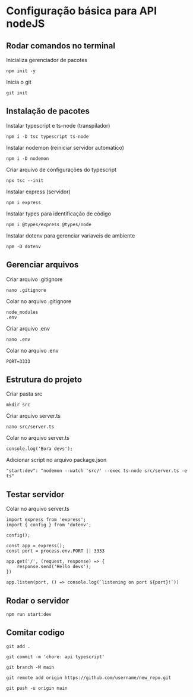 # Configuração básica para API nodeJS
## Rodar comandos no terminal
Inicializa gerenciador de pacotes
```
npm init -y
```
Inicia o git
```
git init
```
## Instalação de pacotes
Instalar typescript e ts-node (transpilador)
```
npm i -D tsc typescript ts-node
```
Instalar nodemon (reiniciar servidor automatico)
```
npm i -D nodemon
```
Criar arquivo de configurações do typescript
```
npx tsc --init
```
Instalar express (servidor)
```
npm i express
```
Instalar types para identificação de código
```
npm i @types/express @types/node
```
Instalar dotenv para gerenciar variaveis de ambiente
```
npm -D dotenv
```
## Gerenciar arquivos
Criar arquivo .gitignore
```
nano .gitignore
```
Colar no arquivo .gitignore
```
node_modules
.env
```
Criar arquivo .env
```
nano .env
```
Colar no arquivo .env
```
PORT=3333
```
## Estrutura do projeto
Criar pasta src
```
mkdir src
```
Criar arquivo server.ts
```
nano src/server.ts
```
Colar no arquivo server.ts
```
console.log('Bora devs');
```
Adicionar script no arquivo package.json
```
"start:dev": "nodemon --watch 'src/' --exec ts-node src/server.ts -e ts"
```
## Testar servidor
Colar no arquivo server.ts
```
import express from 'express';
import { config } from 'dotenv';

config();

const app = express();
const port = process.env.PORT || 3333

app.get('/', (request, response) => {
    response.send('Hello devs');
})

app.listen(port, () => console.log(`listening on port ${port}!`))
```
## Rodar o servidor
```
npm run start:dev
```
## Comitar codigo
```
git add .
```
```
git commit -m 'chore: api typescript'
```
```
git branch -M main
```
```
git remote add origin https://github.com/username/new_repo.git
```
```
git push -u origin main
```
